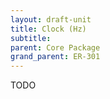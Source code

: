 ```yaml
---
layout: draft-unit
title: Clock (Hz)
subtitle: 
parent: Core Package
grand_parent: ER-301
---
```


TODO
